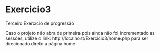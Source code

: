 # Exercicio3
Terceiro Exercício de progressão

Caso o projeto não abra de primeira pois ainda não foi incrementado as sessões, utilize o link: http://localhost/Exercicio3/home.php para ser direcionado direto a página home
